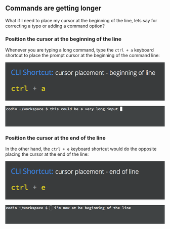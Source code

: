 ## Commands are getting longer

What if I need to place my cursor at the beginning of the line, lets say for correcting a typo or adding a command option?

### Position the cursor at the beginning of the line

Whenever you are typing a long command, type the `ctrl + a` keyboard shortcut to place the prompt cursor at the beginning of the command line:

![ctrl-a command](.guides/img/shortcut-ctrl-a.png)

![ctrl-a command](.guides/img/shortcut-ctrl-a.gif)

### Position the cursor at the end of the line

In the other hand, the `ctrl + e` keyboard shortcut would do the opposite placing the cursor at the end of the line:

![ctrl-e command](.guides/img/shortcut-ctrl-e.png)

![ctrl-e command](.guides/img/shortcut-ctrl-e.gif)